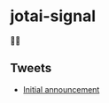 # jotai-signal

👻🚩

## Tweets

- [Initial announcement](https://twitter.com/dai_shi/status/1569542040010260482)
